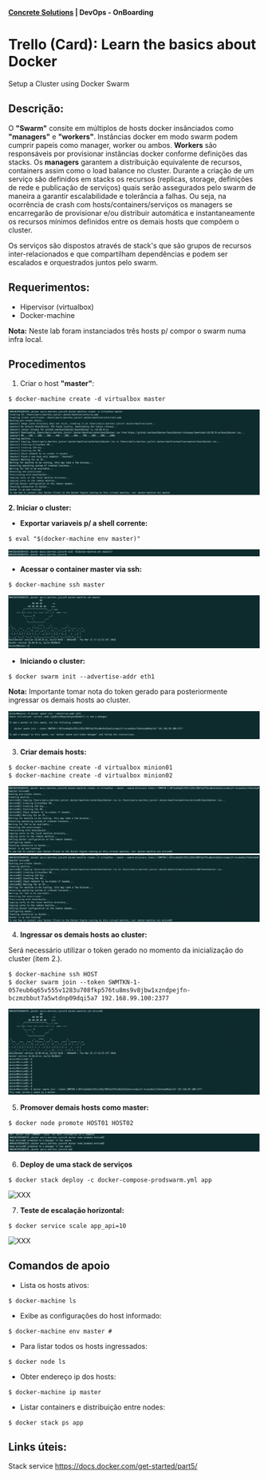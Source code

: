 
__[Concrete Solutions](http://www.concretesolutions.com.br) | DevOps - OnBoarding__

# **Trello (Card):** Learn the basics about Docker

Setup a Cluster using Docker Swarm

## Descrição:

O **"Swarm"** consite em múltiplos de hosts docker insânciados como **"managers"** e **"workers"**. Instâncias docker em modo swarm podem cumprir papeis como manager, worker ou ambos. **Workers** são responsáveis por provisionar instâncias docker conforme definições das stacks. Os **managers** garantem a distribuição equivalente de recursos, containers assim como o load balance no cluster. Durante a criação de um serviço são definidos em stacks os recursos (replicas, storage, definições de rede e publicação de serviços) quais serão assegurados pelo swarm de maneira a garantir escalabilidade e tolerância a falhas. Ou seja, na ocorrência de crash com hosts/containers/serviços os managers se encarregarão de provisionar e/ou distribuir automática e instantaneamente os recursos mínimos definidos entre os demais hosts que compõem o cluster.

Os serviços são dispostos através de stack's que são grupos de recursos inter-relacionados e que compartilham dependências e podem ser escalados e  orquestrados juntos pelo swarm.

## Requerimentos:

- Hipervisor (virtualbox)
- Docker-machine

**Nota:** Neste lab foram instanciados três hosts p/ compor o swarm numa infra local.

## Procedimentos

1. Criar o host **"master"**:

```
$ docker-machine create -d virtualbox master
```

![Create host master](https://github.com/concrete-aecio-barreto-junior/docker-swarm/blob/master/images/create-host-master.png "Create host master")

**2. Iniciar o cluster:**
  * **Exportar variaveis p/ a shell corrente:**

  ```
  $ eval "$(docker-machine env master)"
  ```

  ![Vars exporting](https://github.com/concrete-aecio-barreto-junior/docker-swarm/blob/master/images/vars-exporting.png "Var exporting")

  * **Acessar o container master via ssh:**

  ```
  $ docker-machine ssh master
  ```

  ![SSH master host](https://github.com/concrete-aecio-barreto-junior/docker-swarm/blob/master/images/ssh-master.png "SSH master host")

  * **Iniciando o cluster:**

  ```
  $ docker swarm init --advertise-addr eth1
  ```
  **Nota:** Importante tomar nota do token gerado para posteriormente ingressar os demais hosts ao cluster.


  ![Starting Swarm cluster](https://github.com/concrete-aecio-barreto-junior/docker-swarm/blob/master/images/start-cluster.png "Starting cluster")


3. **Criar demais hosts:**

```
$ docker-machine create -d virtualbox minion01
$ docker-machine create -d virtualbox minion02
```

![Create hosts 01](https://github.com/concrete-aecio-barreto-junior/docker-swarm/blob/master/images/create-hosts01.png "create-hosts 01")
![Create hosts 02](https://github.com/concrete-aecio-barreto-junior/docker-swarm/blob/master/images/create-hosts02.png "create-hosts 02")


4. **Ingressar os demais hosts ao cluster:**

Será necessário utilizar o token gerado no momento da inicialização do cluster (item 2.).

```
$ docker-machine ssh HOST
$ docker swarm join --token SWMTKN-1-057eub6q65v555v1283u708fkp576tu8ms9v8jbw1xzndpejfn-bczmzbbut7a5wtdnp09dqi5a7 192.168.99.100:2377
```

![Swarm join](https://github.com/concrete-aecio-barreto-junior/docker-swarm/blob/master/images/swarm-join.png "Swarm Join")

5. **Promover demais hosts como master:**

```
$ docker node promote HOST01 HOST02
```

![Promote node](https://github.com/concrete-aecio-barreto-junior/docker-swarm/blob/master/images/promote-node.png "Promote node")

6. **Deploy de uma stack de serviços**

```
$ docker stack deploy -c docker-compose-prodswarm.yml app
```

![XXX](https://github.com/concrete-aecio-barreto-junior/docker-swarm/blob/master/images/XXX.png "XXX")


7. **Teste de escalação horizontal:**

```
$ docker service scale app_api=10
```

![XXX](https://github.com/concrete-aecio-barreto-junior/docker-swarm/blob/master/images/XXX.png "XXX")

## Comandos de apoio

- Lista os hosts ativos:
```
$ docker-machine ls
```
- Exibe as configurações do host informado:
```
$ docker-machine env master #
```
- Para listar todos os hosts ingressados:
```
$ docker node ls
```
- Obter endereço ip dos hosts:
```
$ docker-machine ip master
```
- Listar containers e distribuição entre nodes:
```
$ docker stack ps app
```
## Links úteis:

Stack service https://docs.docker.com/get-started/part5/

